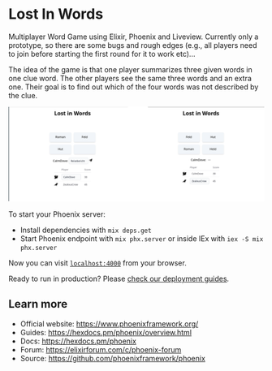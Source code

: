 # Lost In Words

Multiplayer Word Game using Elixir, Phoenix and Liveview. Currently only a prototype, so there are some bugs and rough edges (e.g., all players need to join before starting the first round for it to work etc)...

The idea of the game is that one player summarizes three given words in one clue word. The other players see the same three words and an extra one. Their goal is to find out which of the four words was not described by the clue. 

![Alt text](/priv/static/images/README_before.png?raw=true "Views of the two players (before and after resolution)")      

To start your Phoenix server:

  * Install dependencies with `mix deps.get`
  * Start Phoenix endpoint with `mix phx.server` or inside IEx with `iex -S mix phx.server`

Now you can visit [`localhost:4000`](http://localhost:4000) from your browser.

Ready to run in production? Please [check our deployment guides](https://hexdocs.pm/phoenix/deployment.html).

## Learn more

  * Official website: https://www.phoenixframework.org/
  * Guides: https://hexdocs.pm/phoenix/overview.html
  * Docs: https://hexdocs.pm/phoenix
  * Forum: https://elixirforum.com/c/phoenix-forum
  * Source: https://github.com/phoenixframework/phoenix
